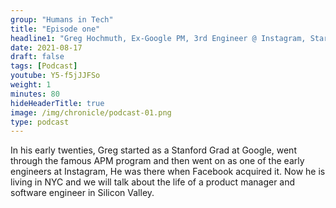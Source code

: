 ```yaml
---
group: "Humans in Tech"
title: "Episode one"
headline1: "Greg Hochmuth, Ex-Google PM, 3rd Engineer @ Instagram, Startup Founder"
date: 2021-08-17
draft: false
tags: [Podcast]
youtube: Y5-f5jJJFSo
weight: 1
minutes: 80
hideHeaderTitle: true
image: /img/chronicle/podcast-01.png
type: podcast
---
```


In his early twenties, Greg started as a Stanford Grad at Google, went through the famous APM program and then went on as one of the early engineers at Instagram, He was there when Facebook acquired it. Now he is living in NYC and we will talk about the life of a product manager and software engineer in Silicon Valley.